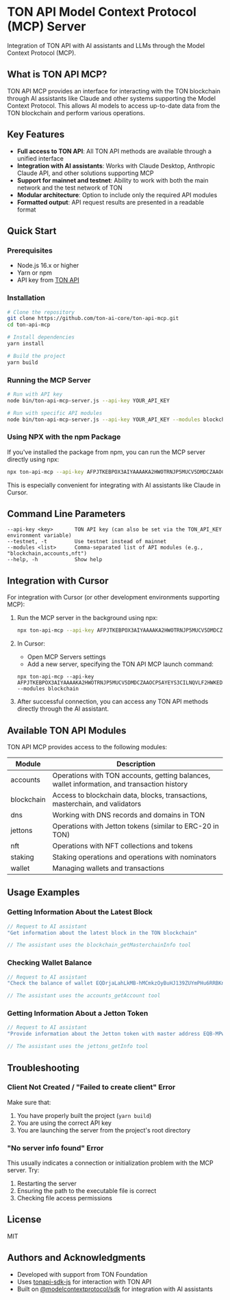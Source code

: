 # TON API Model Context Protocol (MCP) Server

Integration of TON API with AI assistants and LLMs through the Model Context Protocol (MCP).

## What is TON API MCP?

TON API MCP provides an interface for interacting with the TON blockchain through AI assistants like Claude and other systems supporting the Model Context Protocol. This allows AI models to access up-to-date data from the TON blockchain and perform various operations.

## Key Features

- **Full access to TON API**: All TON API methods are available through a unified interface
- **Integration with AI assistants**: Works with Claude Desktop, Anthropic Claude API, and other solutions supporting MCP
- **Support for mainnet and testnet**: Ability to work with both the main network and the test network of TON
- **Modular architecture**: Option to include only the required API modules
- **Formatted output**: API request results are presented in a readable format

## Quick Start

### Prerequisites

- Node.js 16.x or higher
- Yarn or npm
- API key from [TON API](https://tonapi.io)

### Installation

```bash
# Clone the repository
git clone https://github.com/ton-ai-core/ton-api-mcp.git
cd ton-api-mcp

# Install dependencies
yarn install

# Build the project
yarn build
```

### Running the MCP Server

```bash
# Run with API key
node bin/ton-api-mcp-server.js --api-key YOUR_API_KEY

# Run with specific API modules
node bin/ton-api-mcp-server.js --api-key YOUR_API_KEY --modules blockchain,accounts
```

### Using NPX with the npm Package

If you've installed the package from npm, you can run the MCP server directly using npx:

```bash
npx ton-api-mcp --api-key AFPJTKEBPOX3AIYAAAAKA2HWOTRNJP5MUCV5DMDCZAAOCPSAYEYS3CILNQVLF2HWKED6USY --modules blockchain
```

This is especially convenient for integrating with AI assistants like Claude in Cursor.

## Command Line Parameters

```
--api-key <key>       TON API key (can also be set via the TON_API_KEY environment variable)
--testnet, -t         Use testnet instead of mainnet
--modules <list>      Comma-separated list of API modules (e.g., "blockchain,accounts,nft")
--help, -h            Show help
```

## Integration with Cursor

For integration with Cursor (or other development environments supporting MCP):

1. Run the MCP server in the background using npx:
   ```bash
   npx ton-api-mcp --api-key AFPJTKEBPOX3AIYAAAAKA2HWOTRNJP5MUCV5DMDCZAAOCPSAYEYS3CILNQVLF2HWKED6USY --modules blockchain
   ```

2. In Cursor:
   - Open MCP Servers settings
   - Add a new server, specifying the TON API MCP launch command:
   ```
   npx ton-api-mcp --api-key AFPJTKEBPOX3AIYAAAAKA2HWOTRNJP5MUCV5DMDCZAAOCPSAYEYS3CILNQVLF2HWKED6USY --modules blockchain
   ```

3. After successful connection, you can access any TON API methods directly through the AI assistant.

## Available TON API Modules

TON API MCP provides access to the following modules:

| Module | Description |
|--------|-------------|
| accounts | Operations with TON accounts, getting balances, wallet information, and transaction history |
| blockchain | Access to blockchain data, blocks, transactions, masterchain, and validators |
| dns | Working with DNS records and domains in TON |
| jettons | Operations with Jetton tokens (similar to ERC-20 in TON) |
| nft | Operations with NFT collections and tokens |
| staking | Staking operations and operations with nominators |
| wallet | Managing wallets and transactions |

## Usage Examples

### Getting Information About the Latest Block

```javascript
// Request to AI assistant
"Get information about the latest block in the TON blockchain"

// The assistant uses the blockchain_getMasterchainInfo tool
```

### Checking Wallet Balance

```javascript
// Request to AI assistant
"Check the balance of wallet EQDrjaLahLkMB-hMCmkzOyBuHJ139ZUYmPHu6RRBKnbdLIYI"

// The assistant uses the accounts_getAccount tool
```

### Getting Information About a Jetton Token

```javascript
// Request to AI assistant
"Provide information about the Jetton token with master address EQB-MPwrd1G6WKNkLz_VnV7-UFKi8PtMd8AmYHZEZRQC4POW"

// The assistant uses the jettons_getInfo tool
```

## Troubleshooting

### Client Not Created / "Failed to create client" Error

Make sure that:
1. You have properly built the project (`yarn build`)
2. You are using the correct API key
3. You are launching the server from the project's root directory

### "No server info found" Error

This usually indicates a connection or initialization problem with the MCP server. Try:
1. Restarting the server
2. Ensuring the path to the executable file is correct
3. Checking file access permissions

## License

MIT

## Authors and Acknowledgments

- Developed with support from TON Foundation
- Uses [tonapi-sdk-js](https://github.com/tonkeeper/tonapi-sdk-js) for interaction with TON API
- Built on [@modelcontextprotocol/sdk](https://github.com/anthropics/modelcontextprotocol) for integration with AI assistants 